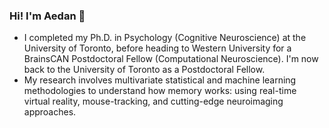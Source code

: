 ### Hi! I'm Aedan 👋
- I completed my Ph.D. in Psychology (Cognitive Neuroscience) at the University of Toronto, before heading to Western University for a BrainsCAN Postdoctoral Fellow (Computational Neuroscience). I'm now back to the University of Toronto as a Postdoctoral Fellow.
- My research involves multivariate statistical and machine learning methodologies to understand how memory works: using real-time virtual reality, mouse-tracking, and cutting-edge neuroimaging approaches.

